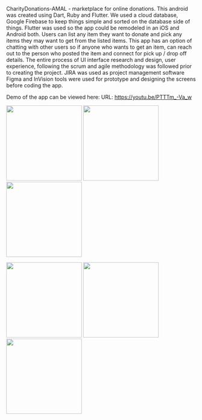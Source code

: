 CharityDonations-AMAL - marketplace for online donations.
This android was created using Dart, Ruby and Flutter. We used a cloud database, Google Firebase to keep things simple and sorted on the database side of things. Flutter was used so the app could be remodeled in an iOS and Android both. 
Users can list any item they want to donate and pick any items they may want to get from the listed items.
This app has an option of chatting with other users so if anyone who wants to get an item, can reach out to the person who posted the item and connect for pick up / drop off details. 
The entire process of UI interface research and design, user experience, following the scrum and agile methodology was followed prior to creating the project.
JIRA was used as project management software
Figma and InVision tools were used for prototype and designing the screens before coding the app.

Demo of the app can be viewed here: URL: https://youtu.be/PTTTm_-Va_w


<img src="https://media.github.umn.edu/user/23409/files/657b23f2-2d48-40a7-99a8-c701f8aa07a9" width="200"/> <img src="https://media.github.umn.edu/user/23409/files/8eea0f86-8032-46f3-b0c6-e2a9ce57efc6" width="200"/> <img src="https://media.github.umn.edu/user/23409/files/32a145ad-a75a-40e0-966c-42057a87b204" width="200"/>

<img src="https://media.github.umn.edu/user/23409/files/bfdb5e2a-5353-4c25-89a2-c19690cdc6b1" width="200"/> <img src="https://media.github.umn.edu/user/23409/files/69ac335a-bc9a-437b-8e53-8ff6b920dcb2" width="200"/> <img src="https://media.github.umn.edu/user/23409/files/56060fa8-4b04-42fd-9bf1-aaa4f16cf68a" width="200"/>
